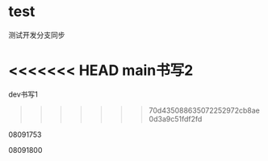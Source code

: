 # test
测试开发分支同步

<<<<<<< HEAD
main书写2
=======
dev书写1
>>>>>>> 70d435088635072252972cb8ae0d3a9c51fdf2fd



08091753

08091800
